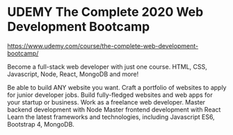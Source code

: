 # UDEMY The Complete 2020 Web Development Bootcamp

https://www.udemy.com/course/the-complete-web-development-bootcamp/

Become a full-stack web developer with just one course. HTML, CSS, Javascript, Node, React, MongoDB and more!

Be able to build ANY website you want.
Craft a portfolio of websites to apply for junior developer jobs.
Build fully-fledged websites and web apps for your startup or business.
Work as a freelance web developer.
Master backend development with Node
Master frontend development with React
Learn the latest frameworks and technologies, including Javascript ES6, Bootstrap 4, MongoDB.